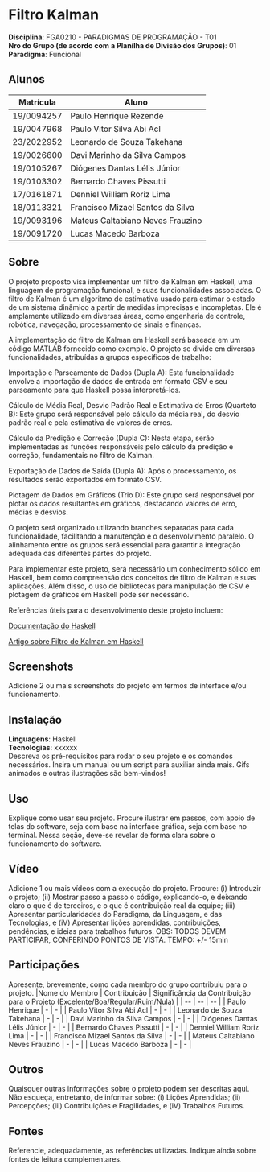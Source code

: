 # Filtro Kalman

**Disciplina**: FGA0210 - PARADIGMAS DE PROGRAMAÇÃO - T01 <br>
**Nro do Grupo (de acordo com a Planilha de Divisão dos Grupos)**: 01<br>
**Paradigma**: Funcional<br>

## Alunos
|Matrícula | Aluno |
| -- | -- |
| 19/0094257  |  Paulo Henrique Rezende |
| 19/0047968  |  Paulo Vitor Silva Abi Acl |
| 23/2022952  |  Leonardo de Souza Takehana |
| 19/0026600  |  Davi Marinho da Silva Campos |
| 19/0105267  |  Diógenes Dantas Lélis Júnior |
| 19/0103302  |  Bernardo Chaves Pissutti |
| 17/0161871  |  Denniel William Roriz Lima |
| 18/0113321  |  Francisco Mizael Santos da Silva |
| 19/0093196  |  Mateus Caltabiano Neves Frauzino |
| 19/0091720  |  Lucas Macedo Barboza |

## Sobre 
O projeto proposto visa implementar um filtro de Kalman em Haskell, uma linguagem de programação funcional, e suas funcionalidades associadas. O filtro de Kalman é um algoritmo de estimativa usado para estimar o estado de um sistema dinâmico a partir de medidas imprecisas e incompletas. Ele é amplamente utilizado em diversas áreas, como engenharia de controle, robótica, navegação, processamento de sinais e finanças.

A implementação do filtro de Kalman em Haskell será baseada em um código MATLAB fornecido como exemplo. O projeto se divide em diversas funcionalidades, atribuídas a grupos específicos de trabalho:

Importação e Parseamento de Dados (Dupla A): Esta funcionalidade envolve a importação de dados de entrada em formato CSV e seu parseamento para que Haskell possa interpretá-los.

Cálculo de Média Real, Desvio Padrão Real e Estimativa de Erros (Quarteto B): Este grupo será responsável pelo cálculo da média real, do desvio padrão real e pela estimativa de valores de erros.

Cálculo da Predição e Correção (Dupla C): Nesta etapa, serão implementadas as funções responsáveis pelo cálculo da predição e correção, fundamentais no filtro de Kalman.

Exportação de Dados de Saída (Dupla A): Após o processamento, os resultados serão exportados em formato CSV.

Plotagem de Dados em Gráficos (Trio D): Este grupo será responsável por plotar os dados resultantes em gráficos, destacando valores de erro, médias e desvios.

O projeto será organizado utilizando branches separadas para cada funcionalidade, facilitando a manutenção e o desenvolvimento paralelo. O alinhamento entre os grupos será essencial para garantir a integração adequada das diferentes partes do projeto.

Para implementar este projeto, será necessário um conhecimento sólido em Haskell, bem como compreensão dos conceitos de filtro de Kalman e suas aplicações. Além disso, o uso de bibliotecas para manipulação de CSV e plotagem de gráficos em Haskell pode ser necessário.

Referências úteis para o desenvolvimento deste projeto incluem:

[Documentação do Haskell](https://www.haskell.org/documentation/)

[Artigo sobre Filtro de Kalman em Haskell]()

## Screenshots
Adicione 2 ou mais screenshots do projeto em termos de interface e/ou funcionamento.

## Instalação 
**Linguagens**: Haskell<br>
**Tecnologias**: xxxxxx<br>
Descreva os pré-requisitos para rodar o seu projeto e os comandos necessários.
Insira um manual ou um script para auxiliar ainda mais.
Gifs animados e outras ilustrações são bem-vindos!

## Uso 
Explique como usar seu projeto.
Procure ilustrar em passos, com apoio de telas do software, seja com base na interface gráfica, seja com base no terminal.
Nessa seção, deve-se revelar de forma clara sobre o funcionamento do software.

## Vídeo
Adicione 1 ou mais vídeos com a execução do projeto.
Procure: 
(i) Introduzir o projeto;
(ii) Mostrar passo a passo o código, explicando-o, e deixando claro o que é de terceiros, e o que é contribuição real da equipe;
(iii) Apresentar particularidades do Paradigma, da Linguagem, e das Tecnologias, e
(iV) Apresentar lições aprendidas, contribuições, pendências, e ideias para trabalhos futuros.
OBS: TODOS DEVEM PARTICIPAR, CONFERINDO PONTOS DE VISTA.
TEMPO: +/- 15min

## Participações
Apresente, brevemente, como cada membro do grupo contribuiu para o projeto.
|Nome do Membro | Contribuição | Significância da Contribuição para o Projeto (Excelente/Boa/Regular/Ruim/Nula) |
| -- | -- | -- |
| Paulo Henrique  |  - | - |
| Paulo Vitor Silva Abi Acl  |  - | - |
| Leonardo de Souza Takehana  |  - | - |
| Davi Marinho da Silva Campos  |  - | - |
| Diógenes Dantas Lélis Júnior  |  - | - |
| Bernardo Chaves Pissutti  |  - | - |
| Denniel William Roriz Lima  |  - | - |
| Francisco Mizael Santos da Silva  |  - | - |
| Mateus Caltabiano Neves Frauzino  |  - | - |
| Lucas Macedo Barboza  |  - | - |

## Outros 
Quaisquer outras informações sobre o projeto podem ser descritas aqui. Não esqueça, entretanto, de informar sobre:
(i) Lições Aprendidas;
(ii) Percepções;
(iii) Contribuições e Fragilidades, e
(iV) Trabalhos Futuros.

## Fontes
Referencie, adequadamente, as referências utilizadas.
Indique ainda sobre fontes de leitura complementares.
